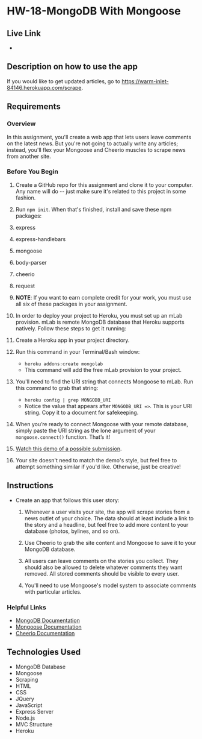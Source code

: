 # HW-18-MongoDB With Mongoose

## Live Link
 - 

## Description on how to use the app

If you would like to get updated articles, go to https://warm-inlet-84146.herokuapp.com/scrape. 

## Requirements


### Overview

In this assignment, you'll create a web app that lets users leave comments on the latest news. But you're not going to actually write any articles; instead, you'll flex your Mongoose and Cheerio muscles to scrape news from another site.

### Before You Begin

1. Create a GitHub repo for this assignment and clone it to your computer. Any name will do -- just make sure it's related to this project in some fashion.

2. Run `npm init`. When that's finished, install and save these npm packages:
3. express
4. express-handlebars
5. mongoose
6. body-parser
7. cheerio
8. request
9. **NOTE**: If you want to earn complete credit for your work, you must use all six of these packages in your assignment.

10. In order to deploy your project to Heroku, you must set up an mLab provision. mLab is remote MongoDB database that Heroku supports natively. Follow these steps to get it running:
11. Create a Heroku app in your project directory. 
12. Run this command in your Terminal/Bash window: 
    * `heroku addons:create mongolab`
    * This command will add the free mLab provision to your project.
13. You'll need to find the URI string that connects Mongoose to mLab. Run this command to grab that string: 
    * `heroku config | grep MONGODB_URI`
    * Notice the value that appears after `MONGODB_URI =>`. This is your URI string. Copy it to a document for safekeeping.
14. When you’re ready to connect Mongoose with your remote database, simply paste the URI string as the lone argument of your `mongoose.connect()` function. That’s it!

15. [Watch this demo of a possible submission](Week-18-Homework-Video.mov). 
16. Your site doesn't need to match the demo's style, but feel free to attempt something similar if you'd like. Otherwise, just be creative!

## Instructions

* Create an app that follows this user story:

  1. Whenever a user visits your site, the app will scrape stories from a news outlet of your choice. The data should at least include a link to the story and a headline, but feel free to add more content to your database (photos, bylines, and so on).
  2. Use Cheerio to grab the site content and Mongoose to save it to your MongoDB database. 

  3. All users can leave comments on the stories you collect. They should also be allowed to delete whatever comments they want removed. All stored comments should be visible to every user.
  4. You'll need to use Mongoose's model system to associate comments with particular articles. 

### Helpful Links

* [MongoDB Documentation](https://docs.mongodb.com/manual/)
* [Mongoose Documentation](http://mongoosejs.com/docs/api.html)
* [Cheerio Documentation](https://github.com/cheeriojs/cheerio)


## Technologies Used

- MongoDB Database
- Mongoose
- Scraping
- HTML
- CSS
- JQuery
- JavaScript
- Express Server
- Node.js
- MVC Structure
- Heroku

